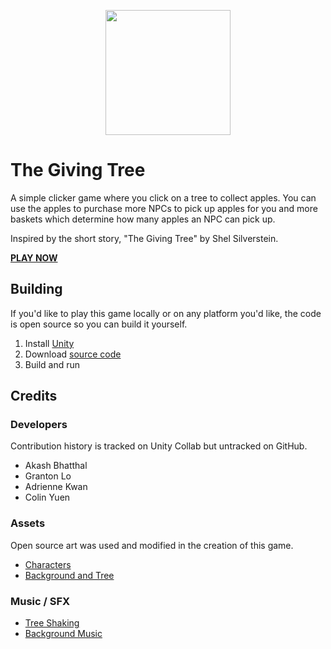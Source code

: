 <p align=center><img src="https://i.imgur.com/D9oJXKe.png" height="200" width="200"></p>

# The Giving Tree
A simple clicker game where you click on a tree to collect apples.
You can use the apples to purchase more NPCs to pick up apples for you and more baskets which determine how many apples an NPC can pick up.

Inspired by the short story, "The Giving Tree" by Shel Silverstein.


 <a href="https://abhatthal.github.io/the-giving-tree/"><b>PLAY NOW</b></a>


## Building
If you'd like to play this game locally or on any platform you'd like, the code is open source so you can build it yourself.
1. Install [Unity](https://unity.com/)
2. Download [source code](https://github.com/abhatthal/the-giving-tree/releases)
3. Build and run


## Credits
### Developers
Contribution history is tracked on Unity Collab but untracked on GitHub.
- Akash Bhatthal
- Granton Lo
- Adrienne Kwan
- Colin Yuen
### Assets
Open source art was used and modified in the creation of this game.
- [Characters](https://assetstore.unity.com/packages/2d/characters/gothicvania-town-101407)
- [Background and Tree](https://assetstore.unity.com/packages/2d/characters/sunny-land-103349)
### Music / SFX
- [Tree Shaking](https://otologic.jp/)
- [Background Music](https://soundimage.org/positive-upbeat/)

